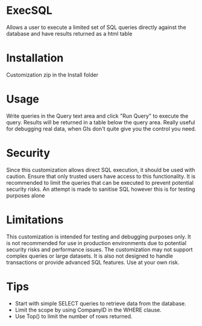 # ExecSQL
Allows a user to execute a limited set of SQL queries directly against the database and have results returned as a html table

# Installation
Customization zip in the Install folder

# Usage
Write queries in the Query text area and click "Run Query" to execute the query. Results will be returned in a table below the query area. Really useful for debugging real data, when GIs don't quite give you the control you need.

# Security
Since this customization allows direct SQL execution, it should be used with caution. Ensure that only trusted users have access to this functionality. It is recommended to limit the queries that can be executed to prevent potential security risks. An attempt is made to sanitise SQL however this is for testing purposes alone

# Limitations
This customization is intended for testing and debugging purposes only. It is not recommended for use in production environments due to potential security risks and performance issues. The customization may not support complex queries or large datasets. It is also not designed to handle transactions or provide advanced SQL features. Use at your own risk. 

# Tips
- Start with simple SELECT queries to retrieve data from the database.
- Limit the scope by using CompanyID in the WHERE clause.
- Use Top() to limit the number of rows returned.


